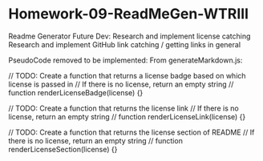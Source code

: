 # Homework-09-ReadMeGen-WTRIII
Readme Generator
Future Dev:
Research and implement license catching
Research and implement GitHub link catching / getting links in general

PseudoCode removed to be implemented:
From generateMarkdown.js:

// TODO: Create a function that returns a license badge based on which license is passed in
// If there is no license, return an empty string
// function renderLicenseBadge(license) {}

// TODO: Create a function that returns the license link
// If there is no license, return an empty string
// function renderLicenseLink(license) {}

// TODO: Create a function that returns the license section of README
// If there is no license, return an empty string
// function renderLicenseSection(license) {}
